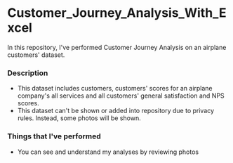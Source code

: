 # Customer_Journey_Analysis_With_Excel
In this repository, I've performed Customer Journey Analysis on an airplane customers' dataset. 
### Description
* This dataset includes customers, customers' scores for an airplane company's all services and all customers' general satisfaction and NPS scores.
* This dataset can't be shown or added into repository due to privacy rules. Instead, some photos will be shown.
### Things that I've performed
* You can see and understand my analyses by reviewing photos
